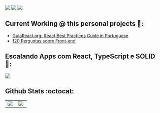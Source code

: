 
<p align="center">
  
  <a href="https://www.linkedin.com/in/rubenmarcus/"><img src="https://img.shields.io/badge/-rubenmarcus-blue?style=flat&logo=Linkedin&logoColor=white" /></a>
  <a href="https://medium.com/@rubenmarcus/"><img src="https://img.shields.io/badge/-@rubenmarcus-03a57a?style=flat&labelColor=03a57a&logo=Medium" /></a>
  <a href="mailto:ruben@rubenmarcus.dev"><img src="https://img.shields.io/badge/-ruben@rubenmarcus.dev-c14438?style=flat&logo=Gmail&logoColor=white" /></a>
</p>


## Current Working @ this personal projects 🚀:

 -  <a href="https://github.com/rubenmarcus/guiareact.org">GuiaReact.org: React Best Practices Guide in Portuguese</a>
-  [120 Perguntas sobre Front-end](https://github.com/rubenmarcus/120-perguntas-frontend)
## Escalando Apps com React, TypeScript e SOLID 🚀:


  <a href="https://bit.ly/escalando-apps-com-react-ts-solid"><img src="https://user-images.githubusercontent.com/8454267/142744542-ec093b39-f24e-4e36-94a2-cafe49e23987.png" /></a>

## Github Stats :octocat:
<center>
<table>
  <tr>
    <td><img align="left" padding-right="10px" src=https://github-readme-stats.vercel.app/api?username=rubenmarcus&show_icons=true ></td>
    <td><img align="left" padding-right="10px" src=https://github-readme-stats.vercel.app/api/top-langs/?username=rubenmarcus&show_icons=true&layout=compact></td>
  </tr>  
</table>
</center>
